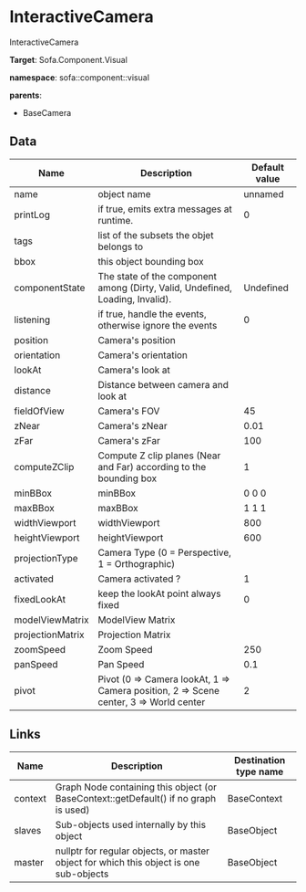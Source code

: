 # InteractiveCamera

InteractiveCamera


__Target__: Sofa.Component.Visual

__namespace__: sofa::component::visual

__parents__:

- BaseCamera

## Data

<table>
    <thead>
        <tr>
            <th>Name</th>
            <th>Description</th>
            <th>Default value</th>
        </tr>
    </thead>
    <tbody>
	<tr>
		<td>name</td>
		<td>
object name
		</td>
		<td>unnamed</td>
	</tr>
	<tr>
		<td>printLog</td>
		<td>
if true, emits extra messages at runtime.
		</td>
		<td>0</td>
	</tr>
	<tr>
		<td>tags</td>
		<td>
list of the subsets the objet belongs to
		</td>
		<td></td>
	</tr>
	<tr>
		<td>bbox</td>
		<td>
this object bounding box
		</td>
		<td></td>
	</tr>
	<tr>
		<td>componentState</td>
		<td>
The state of the component among (Dirty, Valid, Undefined, Loading, Invalid).
		</td>
		<td>Undefined</td>
	</tr>
	<tr>
		<td>listening</td>
		<td>
if true, handle the events, otherwise ignore the events
		</td>
		<td>0</td>
	</tr>
	<tr>
		<td>position</td>
		<td>
Camera's position
		</td>
		<td></td>
	</tr>
	<tr>
		<td>orientation</td>
		<td>
Camera's orientation
		</td>
		<td></td>
	</tr>
	<tr>
		<td>lookAt</td>
		<td>
Camera's look at
		</td>
		<td></td>
	</tr>
	<tr>
		<td>distance</td>
		<td>
Distance between camera and look at
		</td>
		<td></td>
	</tr>
	<tr>
		<td>fieldOfView</td>
		<td>
Camera's FOV
		</td>
		<td>45</td>
	</tr>
	<tr>
		<td>zNear</td>
		<td>
Camera's zNear
		</td>
		<td>0.01</td>
	</tr>
	<tr>
		<td>zFar</td>
		<td>
Camera's zFar
		</td>
		<td>100</td>
	</tr>
	<tr>
		<td>computeZClip</td>
		<td>
Compute Z clip planes (Near and Far) according to the bounding box
		</td>
		<td>1</td>
	</tr>
	<tr>
		<td>minBBox</td>
		<td>
minBBox
		</td>
		<td>0 0 0</td>
	</tr>
	<tr>
		<td>maxBBox</td>
		<td>
maxBBox
		</td>
		<td>1 1 1</td>
	</tr>
	<tr>
		<td>widthViewport</td>
		<td>
widthViewport
		</td>
		<td>800</td>
	</tr>
	<tr>
		<td>heightViewport</td>
		<td>
heightViewport
		</td>
		<td>600</td>
	</tr>
	<tr>
		<td>projectionType</td>
		<td>
Camera Type (0 = Perspective, 1 = Orthographic)
		</td>
		<td></td>
	</tr>
	<tr>
		<td>activated</td>
		<td>
Camera activated ?
		</td>
		<td>1</td>
	</tr>
	<tr>
		<td>fixedLookAt</td>
		<td>
keep the lookAt point always fixed
		</td>
		<td>0</td>
	</tr>
	<tr>
		<td>modelViewMatrix</td>
		<td>
ModelView Matrix
		</td>
		<td></td>
	</tr>
	<tr>
		<td>projectionMatrix</td>
		<td>
Projection Matrix
		</td>
		<td></td>
	</tr>
	<tr>
		<td>zoomSpeed</td>
		<td>
Zoom Speed
		</td>
		<td>250</td>
	</tr>
	<tr>
		<td>panSpeed</td>
		<td>
Pan Speed
		</td>
		<td>0.1</td>
	</tr>
	<tr>
		<td>pivot</td>
		<td>
Pivot (0 => Camera lookAt, 1 => Camera position, 2 => Scene center, 3 => World center
		</td>
		<td>2</td>
	</tr>

</tbody>
</table>

## Links


| Name | Description | Destination type name |
| ---- | ----------- | --------------------- |
|context|Graph Node containing this object (or BaseContext::getDefault() if no graph is used)|BaseContext|
|slaves|Sub-objects used internally by this object|BaseObject|
|master|nullptr for regular objects, or master object for which this object is one sub-objects|BaseObject|

